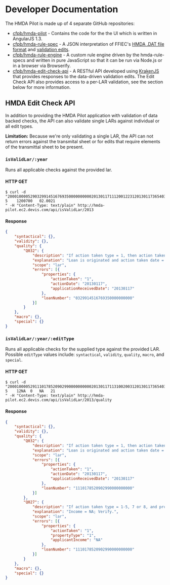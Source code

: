 # Developer Documentation

The HMDA Pilot is made up of 4 separate GitHub repositories:

 * [cfpb/hmda-pilot](https://github.com/cfpb/hmda-pilot) - Contains the code for the the UI which is written in AngularJS 1.3.
 * [cfpb/hmda-rule-spec](https://github.com/cfpb/hmda-rule-spec) - A JSON interpretation of FFIEC's [HMDA .DAT file format](http://www.ffiec.gov/hmda/fileformats.htm) and [validation edits](http://www.ffiec.gov/hmda/edits.htm).
 * [cfpb/hmda-rule-engine](https://github.com/cfpb/hmda-rule-engine) - A custom rule engine driven by the hmda-rule-specs and  written in pure JavaScript so that it can be run via Node.js or in a browser via Browserify.
 * [cfpb/hmda-edit-check-api](https://github.com/cfpb/hmda-edit-check-api) - A RESTful API developed using [KrakenJS](http://krakenjs.com/) that provides responses to the data-driven validation edits. The Edit Check API also provides access to a per-LAR validation, see the section below for more information.

## HMDA Edit Check API

In addition to providing the HMDA Pilot application with validation of data backed checks, the API can also validate single LARs against individual or all edit types.

**Limitation:** Because we're only validating a single LAR, the API can not return errors against the transmital sheet or for edits that require elements of the transmittal sheet to be present.

### `isValidLar/:year`

Runs all applicable checks against the provided lar.

#### HTTP GET
```shell
$ curl -d "200010000529032991451676935000000000020130117111200122312013011736540311770501.01225    5    1200700   02.0021                                                                                                                                                                                                                                                                              " -H "Content-Type: text/plain" http://hmda-pilot.ec2.devis.com/api/isValidLar/2013
```

#### Response

```json
{
    "syntactical": {},
    "validity": {},
    "quality": {
        "Q032": {
            "description": "If action taken type = 1, then action taken date should not equal the date application received.",
            "explanation": "Loan is originated and action taken date = date application received; Verify.",
            "scope": "lar",
            "errors": [{
                "properties": {
                    "actionTaken": "1",
                    "actionDate": "20130117",
                    "applicationReceivedDate": "20130117"
                },
                "loanNumber": "0329914516769350000000000"
            }]
        }
    },
    "macro": {},
    "special": {}
}
```

### `isValidLar/:year/:editType`

Runs all applicable checks for the supplied type against the provided LAR. Possible `editType` values include: `syntactical`, `validity`, `quality`, `macro`, and `special`.

#### HTTP GET
```shell
$ curl -d "200010000529111017852090299000000000020130117113100200312013011736540311770503.00225    5    12NA  0   NA   21                                                                                                                                                                                                                                                                              " -H "Content-Type: text/plain" http://hmda-pilot.ec2.devis.com/api/isValidLar/2013/quality
```

#### Response

```json
{
    "syntactical": {},
    "validity": {},
    "quality": {
        "Q032": {
            "description": "If action taken type = 1, then action taken date should not equal the date application received.",
            "explanation": "Loan is originated and action taken date = date application received; Verify.",
            "scope": "lar",
            "errors": [{
                "properties": {
                    "actionTaken": "1",
                    "actionDate": "20130117",
                    "applicationReceivedDate": "20130117"
                },
                "loanNumber": "1110178520902990000000000"
            }]
        },
        "Q027": {
            "description": "If action taken type = 1-5, 7 or 8, and property type = 1 or 2, then applicant income should not = NA.",
            "explanation": "Income = NA; Verify.",
            "scope": "lar",
            "errors": [{
                "properties": {
                    "actionTaken": "1",
                    "propertyType": "1",
                    "applicantIncome": "NA"
                },
                "loanNumber": "1110178520902990000000000"
            }]
        }
    },
    "macro": {},
    "special": {}
}
```
